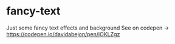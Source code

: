 # fancy-text
Just some fancy text effects and background
See on codepen -> https://codepen.io/davidabejon/pen/jOKLZgz
